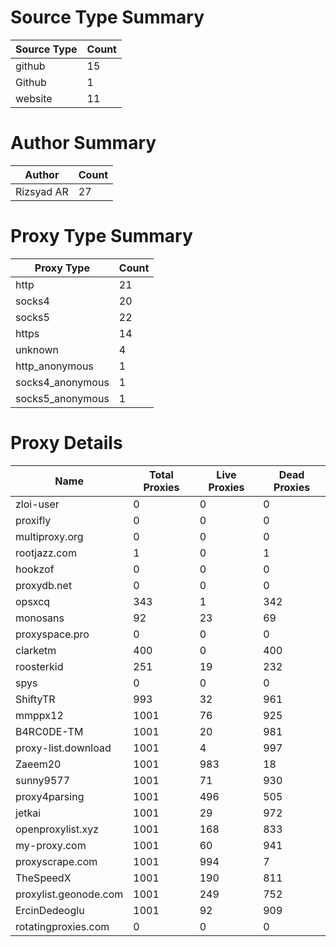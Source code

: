 # Source Type Summary

| Source Type | Count |
|-------------|-------|
| github | 15 |
| Github | 1 |
| website | 11 |


# Author Summary

| Author | Count |
|--------|-------|
| Rizsyad AR | 27 |


# Proxy Type Summary

| Proxy Type | Count |
|------------|-------|
| http | 21 |
| socks4 | 20 |
| socks5 | 22 |
| https | 14 |
| unknown | 4 |
| http_anonymous | 1 |
| socks4_anonymous | 1 |
| socks5_anonymous | 1 |


# Proxy Details

| Name | Total Proxies | Live Proxies | Dead Proxies |
|------|---------------|--------------|---------------|
| zloi-user | 0 | 0 | 0 |
| proxifly | 0 | 0 | 0 |
| multiproxy.org | 0 | 0 | 0 |
| rootjazz.com | 1 | 0 | 1 |
| hookzof | 0 | 0 | 0 |
| proxydb.net | 0 | 0 | 0 |
| opsxcq | 343 | 1 | 342 |
| monosans | 92 | 23 | 69 |
| proxyspace.pro | 0 | 0 | 0 |
| clarketm | 400 | 0 | 400 |
| roosterkid | 251 | 19 | 232 |
| spys | 0 | 0 | 0 |
| ShiftyTR | 993 | 32 | 961 |
| mmppx12 | 1001 | 76 | 925 |
| B4RC0DE-TM | 1001 | 20 | 981 |
| proxy-list.download | 1001 | 4 | 997 |
| Zaeem20 | 1001 | 983 | 18 |
| sunny9577 | 1001 | 71 | 930 |
| proxy4parsing | 1001 | 496 | 505 |
| jetkai | 1001 | 29 | 972 |
| openproxylist.xyz | 1001 | 168 | 833 |
| my-proxy.com | 1001 | 60 | 941 |
| proxyscrape.com | 1001 | 994 | 7 |
| TheSpeedX | 1001 | 190 | 811 |
| proxylist.geonode.com | 1001 | 249 | 752 |
| ErcinDedeoglu | 1001 | 92 | 909 |
| rotatingproxies.com | 0 | 0 | 0 |
